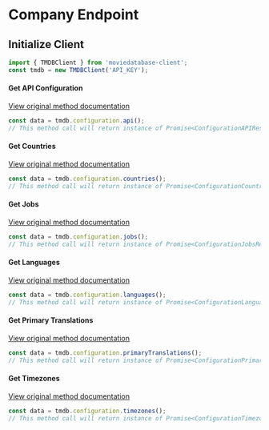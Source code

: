 # Company Endpoint

## Initialize Client
```ts
import { TMDBClient } from 'moviedatabase-client';
const tmdb = new TMDBClient('API_KEY');
```

#### Get API Configuration
[View original method documentation](https://developers.themoviedb.org/3/configuration/get-api-configuration)
```ts
const data = tmdb.configuration.api();
// This method call will return instance of Promise<ConfigurationAPIResponse>
``` 

#### Get Countries
[View original method documentation](https://developers.themoviedb.org/3/configuration/get-countries)
```ts
const data = tmdb.configuration.countries();
// This method call will return instance of Promise<ConfigurationCountriesResponse>
``` 

#### Get Jobs
[View original method documentation](https://developers.themoviedb.org/3/configuration/get-jobs)
```ts
const data = tmdb.configuration.jobs();
// This method call will return instance of Promise<ConfigurationJobsResponse>
``` 

#### Get Languages
[View original method documentation](https://developers.themoviedb.org/3/configuration/get-languages)
```ts
const data = tmdb.configuration.languages();
// This method call will return instance of Promise<ConfigurationLanguagesResponse>
``` 

#### Get Primary Translations
[View original method documentation](https://developers.themoviedb.org/3/configuration/get-primary-translations)
```ts
const data = tmdb.configuration.primaryTranslations();
// This method call will return instance of Promise<ConfigurationPrimaryTranslationsResponse>
``` 

#### Get Timezones
[View original method documentation](https://developers.themoviedb.org/3/configuration/get-timezones)
```ts
const data = tmdb.configuration.timezones();
// This method call will return instance of Promise<ConfigurationTimezonesResponse>
``` 

